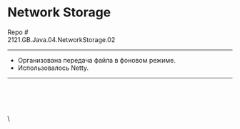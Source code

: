 
# Network Storage

Repo #  
2121.GB.Java.04.NetworkStorage.02



---
- Организована передача файла в фоновом режиме.  
- Использовалось Netty.
---



\
\
\
\
\
